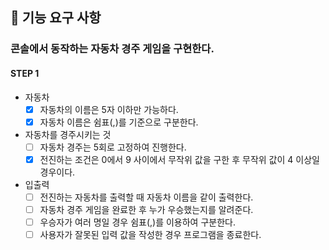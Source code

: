 ## 🎯 기능 요구 사항
### 콘솔에서 동작하는 자동차 경주 게임을 구현한다.

#### STEP 1

- 자동차
  - [x] 자동차의 이름은 5자 이하만 가능하다.
  - [x] 자동차 이름은 쉼표(,)를 기준으로 구분한다.

- 자동차를 경주시키는 것
  - [ ] 자동차 경주는 5회로 고정하여 진행한다.
  - [x] 전진하는 조건은 0에서 9 사이에서 무작위 값을 구한 후 무작위 값이 4 이상일 경우이다.

- 입출력
  - [ ] 전진하는 자동차를 출력할 때 자동차 이름을 같이 출력한다.
  - [ ] 자동차 경주 게임을 완료한 후 누가 우승했는지를 알려준다.
  - [ ] 우승자가 여러 명일 경우 쉼표(,)를 이용하여 구분한다.
  - [ ] 사용자가 잘못된 입력 값을 작성한 경우 프로그램을 종료한다.